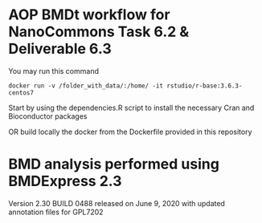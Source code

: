 # AOP BMDt workflow for NanoCommons Task 6.2 & Deliverable 6.3
You may run this command
```console
docker run -v /folder_with_data/:/home/ -it rstudio/r-base:3.6.3-centos7
```
Start by using the dependencies.R script to install the necessary Cran and Bioconductor packages

OR
build locally the docker from the Dockerfile provided in this repository

# BMD analysis performed using BMDExpress 2.3
Version 2.30 BUILD 0488 released on June 9, 2020
with updated annotation files for GPL7202
